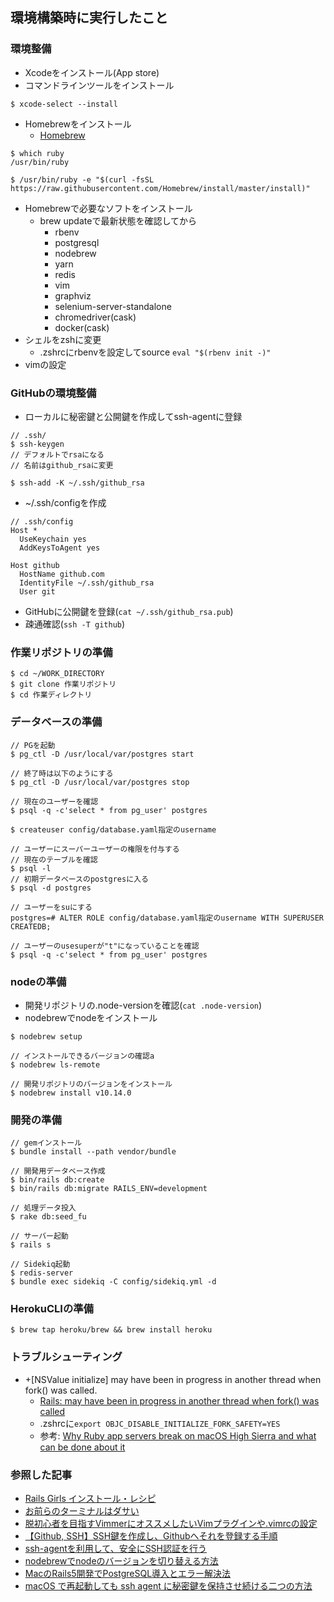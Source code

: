 ## 環境構築時に実行したこと
### 環境整備
- Xcodeをインストール(App store)
- コマンドラインツールをインストール
```shell
$ xcode-select --install
```
- Homebrewをインストール
  - [Homebrew](https://brew.sh/index_ja)
```shell
$ which ruby
/usr/bin/ruby

$ /usr/bin/ruby -e "$(curl -fsSL https://raw.githubusercontent.com/Homebrew/install/master/install)"
```
- Homebrewで必要なソフトをインストール
  - brew updateで最新状態を確認してから
    - rbenv
    - postgresql
    - nodebrew
    - yarn
    - redis
    - vim
    - graphviz
    - selenium-server-standalone
    - chromedriver(cask)
    - docker(cask)
- シェルをzshに変更
  - .zshrcにrbenvを設定してsource `eval "$(rbenv init -)"`
- vimの設定

### GitHubの環境整備
- ローカルに秘密鍵と公開鍵を作成してssh-agentに登録
```shell
// .ssh/
$ ssh-keygen
// デフォルトでrsaになる
// 名前はgithub_rsaに変更

$ ssh-add -K ~/.ssh/github_rsa
```
- ~/.ssh/configを作成
```
// .ssh/config
Host *
  UseKeychain yes
  AddKeysToAgent yes

Host github
  HostName github.com
  IdentityFile ~/.ssh/github_rsa
  User git
```
- GitHubに公開鍵を登録(`cat ~/.ssh/github_rsa.pub`)
- 疎通確認(`ssh -T github`)

### 作業リポジトリの準備
```shell
$ cd ~/WORK_DIRECTORY
$ git clone 作業リポジトリ
$ cd 作業ディレクトリ
```

### データベースの準備
```
// PGを起動
$ pg_ctl -D /usr/local/var/postgres start

// 終了時は以下のようにする
$ pg_ctl -D /usr/local/var/postgres stop
```
```
// 現在のユーザーを確認
$ psql -q -c'select * from pg_user' postgres

$ createuser config/database.yaml指定のusername

// ユーザーにスーパーユーザーの権限を付与する
// 現在のテーブルを確認
$ psql -l
// 初期データベースのpostgresに入る
$ psql -d postgres

// ユーザーをsuにする
postgres=# ALTER ROLE config/database.yaml指定のusername WITH SUPERUSER CREATEDB;

// ユーザーのusesuperが"t"になっていることを確認
$ psql -q -c'select * from pg_user' postgres
```

### nodeの準備
- 開発リポジトリの.node-versionを確認(`cat .node-version`)
- nodebrewでnodeをインストール
```shell
$ nodebrew setup

// インストールできるバージョンの確認a
$ nodebrew ls-remote

// 開発リポジトリのバージョンをインストール
$ nodebrew install v10.14.0
```

### 開発の準備
```
// gemインストール
$ bundle install --path vendor/bundle

// 開発用データベース作成
$ bin/rails db:create
$ bin/rails db:migrate RAILS_ENV=development

// 処理データ投入
$ rake db:seed_fu

// サーバー起動
$ rails s

// Sidekiq起動
$ redis-server
$ bundle exec sidekiq -C config/sidekiq.yml -d
```

### HerokuCLIの準備
```shell
$ brew tap heroku/brew && brew install heroku
```

### トラブルシューティング
- +[NSValue initialize] may have been in progress in another thread when fork() was called.
  - [Rails: may have been in progress in another thread when fork() was called
](https://stackoverflow.com/questions/52671926/rails-may-have-been-in-progress-in-another-thread-when-fork-was-called)
  - .zshrcに`export OBJC_DISABLE_INITIALIZE_FORK_SAFETY=YES`
  - 参考: [Why Ruby app servers break on macOS High Sierra and what can be done about it](https://blog.phusion.nl/2017/10/13/why-ruby-app-servers-break-on-macos-high-sierra-and-what-can-be-done-about-it/)

### 参照した記事
- [Rails Girls インストール・レシピ](http://railsgirls.jp/install)
- [お前らのターミナルはダサい](https://qiita.com/kinchiki/items/57e9391128d07819c321)
- [脱初心者を目指すVimmerにオススメしたいVimプラグインや.vimrcの設定](https://qiita.com/jnchito/items/5141b3b01bced9f7f48f)
- [【Github, SSH】SSH鍵を作成し、Githubへそれを登録する手順](https://qiita.com/knife0125/items/50b80ad45d21ddec61a9)
- [ssh-agentを利用して、安全にSSH認証を行う](https://qiita.com/naoki_mochizuki/items/93ee2643a4c6ab0a20f5)
- [nodebrewでnodeのバージョンを切り替える方法](https://qiita.com/kuriya/items/36ae29366df0b7c95dec)
- [MacのRails5開発でPostgreSQL導入とエラー解決法](https://www.inodev.jp/entry/mac-rails-postgresql)
- [macOS で再起動しても ssh agent に秘密鍵を保持させ続ける二つの方法](https://qiita.com/sonots/items/a6dec06f95fca4757d4a)
